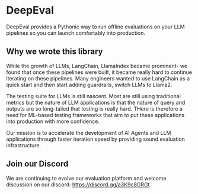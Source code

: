 # DeepEval

DeepEval provides a Pythonic way to run offline evaluations on your LLM pipelines so you can launch comfortably into production.

## Why we wrote this library

While the growth of LLMs, LangChain, LlamaIndex became prominent- we found that once these pipelines were built, it became really hard to continue iterating on these pipelines. Many engineers wanted to use LangChain as a quick start and then start adding guardrails, switch LLMs to Llama2.

The testing suite for LLMs is still nascent. Most are still using traditional metrics but the nature of LLM applications is that the nature of query and outputs are so long-tailed that testing is really hard. THere is therefore a need for ML-based testing frameworks that aim to put these applications into production with more confidence.

Our mission is to accelerate the development of AI Agents and LLM applications through faster iteration speed by providing sound evaluation infrastructure.

## Join our Discord

We are continuing to evolve our evaluation platform and welcome discussion on our discord: https://discord.gg/a3K9c8GRGt

